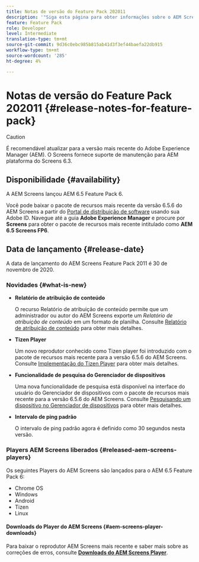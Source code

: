 ```yaml
---
title: Notas de versão do Feature Pack 202011
description: '"Siga esta página para obter informações sobre o AEM Screens Feature Pack 2011 lançado em 30 de novembro de 2020."'
feature: Feature Pack
role: Developer
level: Intermediate
translation-type: tm+mt
source-git-commit: 9d36c0ebc985b815ab41d3f3ef44baefa22db915
workflow-type: tm+mt
source-wordcount: '285'
ht-degree: 4%

---
```



# Notas de versão do Feature Pack 202011 {#release-notes-for-feature-pack}

>[!CAUTION]
>É recomendável atualizar para a versão mais recente do Adobe Experience Manager (AEM). O Screens fornece suporte de manutenção para AEM plataforma do Screens 6.3.

## Disponibilidade {#availability}

A AEM Screens lançou AEM 6.5 Feature Pack 6.

Você pode baixar o pacote de recursos mais recente da versão 6.5.6 do AEM Screens a partir do [Portal de distribuição de software](https://experience.adobe.com/#/downloads/content/software-distribution/en/aem.html) usando sua Adobe ID. Navegue até a guia **Adobe Experience Manager** e procure por **Screens** para obter o pacote de recursos mais recente intitulado como **AEM 6.5 Screens FP6**.

## Data de lançamento {#release-date}

A data de lançamento do AEM Screens Feature Pack 2011 é 30 de novembro de 2020.

### Novidades {#what-is-new}

* **Relatório de atribuição de conteúdo**

   O recurso Relatório de atribuição de conteúdo permite que um administrador ou autor do AEM Screens exporte um *Relatório de atribuição de conteúdo* em um formato de planilha.
Consulte [Relatório de atribuição de conteúdo](/help/user-guide/content-assignment-report.md) para obter mais detalhes.


* **Tizen Player**

   Um novo reprodutor conhecido como Tizen player foi introduzido com o pacote de recursos mais recente para a versão 6.5.6 do AEM Screens.
Consulte [Implementação do Tizen Player](/help/user-guide/tizen-player.md) para obter mais detalhes.

* **Funcionalidade de pesquisa do Gerenciador de dispositivos**

   Uma nova funcionalidade de pesquisa está disponível na interface do usuário do Gerenciador de dispositivos com o pacote de recursos mais recente para a versão 6.5.6 do AEM Screens.
Consulte [Pesquisando um dispositivo no Gerenciador de dispositivos](/help/user-guide/device-registration.md#search-device) para obter mais detalhes.

* **Intervalo de ping padrão**

   O intervalo de ping padrão agora é definido como 30 segundos nesta versão.

### Players AEM Screens liberados {#released-aem-screens-players}

Os seguintes Players do AEM Screens são lançados para o AEM 6.5 Feature Pack 6:

* Chrome OS
* Windows
* Android
* Tizen
* Linux

#### Downloads do Player do AEM Screens {#aem-screens-player-downloads}

Para baixar o reprodutor AEM Screens mais recente e saber mais sobre as correções de erros, consulte **[Downloads do AEM Screens Player](https://download.macromedia.com/screens/index.html)**.
